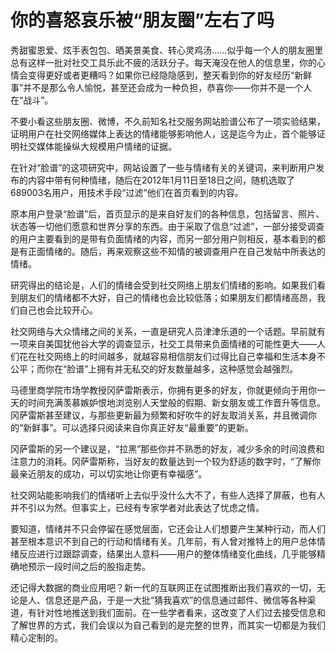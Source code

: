 # 你的喜怒哀乐被“朋友圈”左右了吗

秀甜蜜恩爱、炫手表包包、晒美景美食、转心灵鸡汤……似乎每一个人的朋友圈里总有这样一批对社交工具乐此不疲的活跃分子。每天淹没在他人的信息里，你的心情会变得更好或者更糟吗？如果你已经隐隐感到，整天看到你的好友经历“新鲜事”并不是那么令人愉悦，甚至还会成为一种负担，恭喜你——你并不是一个人在“战斗”。 

不要小看这些朋友圈、微博，不久前知名社交服务网站脸谱公布了一项实验结果，证明用户在社交网络媒体上表达的情绪能够影响他人，这是迄今为止，首个能够证明社交媒体能操纵大规模用户情绪的证据。 

在针对“脸谱”的这项研究中，网站设置了一些与情绪有关的关键词，来判断用户发布的内容中带有何种情绪，随后在2012年1月11日至18日之间，随机选取了689003名用户，用技术手段“过滤”他们在首页看到的内容。 

原本用户登录“脸谱”后，首页显示的是来自好友们的各种信息，包括留言、照片、状态等一切他们愿意和世界分享的东西。由于采取了信息“过滤”，一部分接受调查的用户主要看到的是带有负面情绪的内容，而另一部分用户则相反，基本看到的都是有正面情绪的。随后，再来观察这些不知情的被调查用户在自己发帖中所表达的情绪。 

研究得出的结论是，人们的情绪会受到社交网络上朋友们情绪的影响。如果我们看到朋友们的情绪都不大好，自己的情绪也会比较低落；如果朋友们都情绪高昂，我们自己也会比较开心。 

社交网络与大众情绪之间的关系，一直是研究人员津津乐道的一个话题。早前就有一项来自美国犹他谷大学的调查显示，社交工具带来负面情绪的可能性更大——人们花在社交网络上的时间越多，就越容易相信朋友们过得比自己幸福和生活本身不公平；而你在“脸谱”上拥有并无私交的好友数量越多，这种感觉会越强烈。 

马德里商学院市场学教授冈萨雷斯表示，你拥有更多的好友，你就更倾向于用你一天的时间充满羡慕嫉妒恨地浏览别人天堂般的假期、新女朋友或工作晋升等信息。冈萨雷斯甚至建议，与那些更新最为频繁和好吹牛的好友取消关系，并且微调你的“新鲜事”。可以选择只阅读来自你真正好友“最重要”的更新。 

冈萨雷斯的另一个建议是，“拉黑”那些你并不熟悉的好友，减少多余的时间浪费和注意力的消耗。冈萨雷斯称，当好友的数量达到一个较为舒适的数字时，“了解你最亲近朋友的成功，可以切实地让你更有幸福感”。 

社交网站能影响我们的情绪听上去似乎没什么大不了，有些人选择了屏蔽，也有人并不引以为然。但事实上，已经有专家学者对此表达了忧虑之情。 

要知道，情绪并不只会停留在感觉层面，它还会让人们想要产生某种行动，而人们甚至根本意识不到自己的行动和情绪有关。几年前，有人曾对推特上的用户总体情绪反应进行过跟踪调查，结果出人意料——用户的整体情绪变化曲线，几乎能够精确地预示一段时间之后的股指走势。 

还记得大数据的商业应用吧？新一代的互联网正在试图推断出我们喜欢的一切，无论是人、信息还是产品，于是一大批“猜我喜欢”的信息通过邮件、微信等各种渠道，有针对性地推送到我们面前。在一些学者看来，这改变了人们过去接受信息和了解世界的方式，我们会误以为自己看到的是完整的世界，而其实一切都是为我们精心定制的。